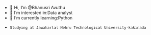 - 👋 Hi, I’m @Bhanusri Avuthu
- 👀 I’m interested in:Data analyst
- 🌱 I’m currently learning:Python
-     Studying at Jawaharlal Nehru Technological University-kakinada
